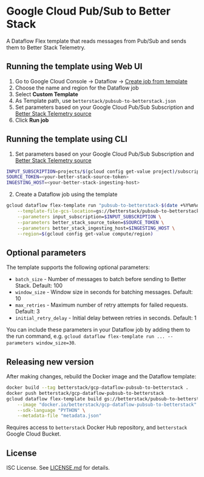# Google Cloud Pub/Sub to Better Stack

A Dataflow Flex template that reads messages from Pub/Sub and sends them to Better Stack Telemetry.

## Running the template using Web UI

1. Go to Google Cloud Console -> Dataflow -> [Create job from template](https://console.cloud.google.com/dataflow/createjob)
2. Choose the name and region for the Dataflow job
3. Select **Custom Template**
4. As Template path, use `betterstack/pubsub-to-betterstack.json`
5. Set parameters based on your Google Cloud Pub/Sub Subscription and [Better Stack Telemetry source](https://telemetry.betterstack.com/team/260195/sources)
6. Click **Run job**

## Running the template using CLI

1. Set parameters based on your Google Cloud Pub/Sub Subscription and [Better Stack Telemetry source](https://telemetry.betterstack.com/team/260195/sources)
```bash
INPUT_SUBSCRIPTION=projects/$(gcloud config get-value project)/subscriptions/<your-pubsub-subscription-name>
SOURCE_TOKEN=<your-better-stack-source-token>
INGESTING_HOST=<your-better-stack-ingesting-host>
```

2. Create a Dataflow job using the template
```bash
gcloud dataflow flex-template run "pubsub-to-betterstack-$(date +%Y%m%d-%H%M%S)" \
    --template-file-gcs-location=gs://betterstack/pubsub-to-betterstack.json \
    --parameters input_subscription=$INPUT_SUBSCRIPTION \
    --parameters better_stack_source_token=$SOURCE_TOKEN \
    --parameters better_stack_ingesting_host=$INGESTING_HOST \
    --region=$(gcloud config get-value compute/region)
```

## Optional parameters

The template supports the following optional parameters:

- `batch_size` - Number of messages to batch before sending to Better Stack. Default: 100
- `window_size` - Window size in seconds for batching messages. Default: 10
- `max_retries` - Maximum number of retry attempts for failed requests. Default: 3
- `initial_retry_delay` - Initial delay between retries in seconds. Default: 1

You can include these parameters in your Dataflow job by adding them to the run command, e.g. `gcloud dataflow flex-template run ... --parameters window_size=30`.

## Releasing new version

After making changes, rebuild the Docker image and the Dataflow template:

```bash
docker build --tag betterstack/gcp-dataflow-pubsub-to-betterstack .
docker push betterstack/gcp-dataflow-pubsub-to-betterstack
gcloud dataflow flex-template build gs://betterstack/pubsub-to-betterstack.json \
    --image "docker.io/betterstack/gcp-dataflow-pubsub-to-betterstack" \
    --sdk-language "PYTHON" \
    --metadata-file "metadata.json"
```

Requires access to `betterstack` Docker Hub repository, and `betterstack` Google Cloud Bucket.

## License

ISC License. See [LICENSE.md](LICENSE.md) for details.
